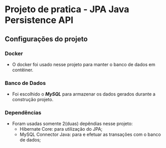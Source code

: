 # Projeto de pratica - JPA Java Persistence API

## Configurações do projeto

### Docker
- O docker foi usado nesse projeto para manter o banco de dados em contêiner.

### Banco de Dados
- Foi escolhido o __*MySQL*__ para armazenar os dados gerados durante a construção projeto.

### Dependências
- Foram usadas somente 2(duas) depêndias nesse projeto:
  - Hibernate Core: para utilização do JPA;
  - MySQL Connector Java: para e efetuar as transações com o banco de dados;
